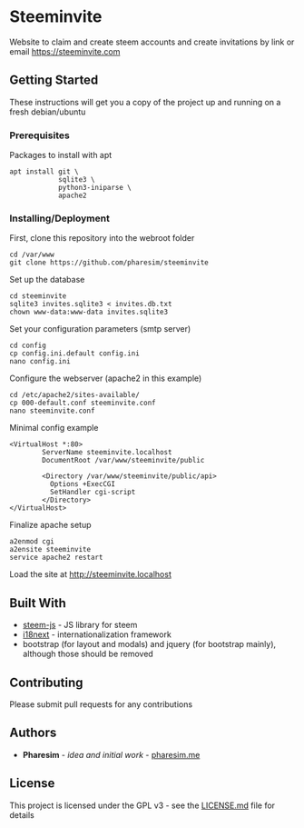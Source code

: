 # Steeminvite

Website to claim and create steem accounts and create invitations by link or email
https://steeminvite.com

## Getting Started

These instructions will get you a copy of the project up and running on a fresh debian/ubuntu

### Prerequisites

Packages to install with apt

```
apt install git \
            sqlite3 \
            python3-iniparse \
            apache2
```

### Installing/Deployment

First, clone this repository into the webroot folder

```
cd /var/www
git clone https://github.com/pharesim/steeminvite
```

Set up the database

```
cd steeminvite
sqlite3 invites.sqlite3 < invites.db.txt
chown www-data:www-data invites.sqlite3
```

Set your configuration parameters (smtp server)

```
cd config
cp config.ini.default config.ini
nano config.ini
```

Configure the webserver (apache2 in this example)

```
cd /etc/apache2/sites-available/
cp 000-default.conf steeminvite.conf
nano steeminvite.conf
```

Minimal config example
```
<VirtualHost *:80>
        ServerName steeminvite.localhost
        DocumentRoot /var/www/steeminvite/public

        <Directory /var/www/steeminvite/public/api>
          Options +ExecCGI
          SetHandler cgi-script
        </Directory>
</VirtualHost>

```

Finalize apache setup

```
a2enmod cgi
a2ensite steeminvite
service apache2 restart
```

Load the site at http://steeminvite.localhost

## Built With

* [steem-js](https://www.github.com/steemit/steem-js) - JS library for steem
* [i18next](https://github.com/i18next/i18next) - internationalization framework
* bootstrap (for layout and modals) and jquery (for bootstrap mainly), although those should be removed

## Contributing

Please submit pull requests for any contributions

## Authors

* **Pharesim** - *idea and initial work* - [pharesim.me](http://pharesim.me)

## License

This project is licensed under the GPL v3 - see the [LICENSE.md](LICENSE.md) file for details
